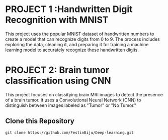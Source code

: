 
# PROJECT 1 :Handwritten Digit Recognition with MNIST
This project uses the popular MNIST dataset of handwritten numbers to create a model that can recognize digits from 0 to 9. The process includes exploring the data, cleaning it, and preparing it for training a machine learning model to accurately recognize these handwritten digits.

# PROJECT 2: Brain tumor classification using CNN
This project focuses on classifying brain MRI images to detect the presence of a brain tumor. It uses a Convolutional Neural Network (CNN) to distinguish between images labeled as "Tumor" or "No Tumor."
## Clone this Repository
`git clone https://github.com/FestinBiju/Deep-learning.git`
